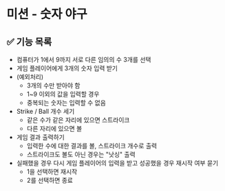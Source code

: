 # 미션 - 숫자 야구

## ✅ 기능 목록

- 컴퓨터가 1에서 9까지 서로 다른 임의의 수 3개를 선택
- 게임 플레이어에게 3개의 숫자 입력 받기
- (예외처리)
  - 3개의 수만 받아야 함
  - 1~9 이외의 값을 입력할 경우
  - 중복되는 숫자는 입력할 수 없음
- Strike / Ball 개수 세기 
    - 같은 수가 같은 자리에 있으면 스트라이크
    - 다른 자리에 있으면 볼
- 게임 결과 출력하기 
  - 입력한 수에 대한 결과를 볼, 스트라이크 개수로 출력
  - 스트라이크도 볼도 아닌 경우는 "낫싱" 출력
- 실패했을 경우 다시 게임 플레이어의 입력을 받고 성공했을 경우 재시작 여부 묻기
    - 1을 선택하면 재시작
    - 2를 선택하면 종료

